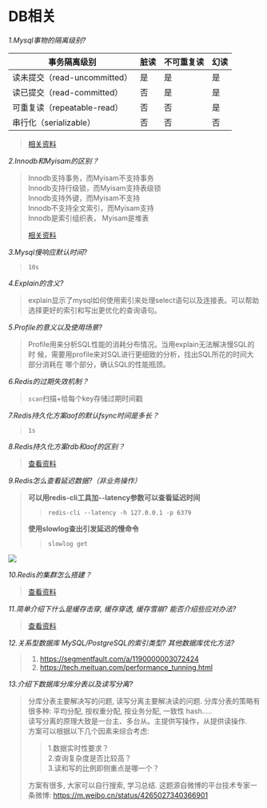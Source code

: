 # DB相关

_1.Mysql事物的隔离级别?_

| **事务隔离级别**   |  **脏读** | **不可重复读** | **幻读** |
| ----- | ----- | ----- | ----- |
| 读未提交（read-uncommitted） | 是 | 是 | 是 |
| 读已提交（read-committed） | 否 | 是 | 是 |
| 可重复读（repeatable-read） | 否 | 否 | 是 |
| 串行化（serializable） | 否 | 否 | 否 |
>
> [相关资料](https://www.cnblogs.com/huanongying/p/7021555.html)

_2.Innodb和Myisam的区别？_

> Innodb支持事务，而Myisam不支持事务        
> Innodb支持行级锁，而Myisam支持表级锁        
> Innodb支持外键，而Myisam不支持       
> Innodb不支持全文索引，而Myisam支持          
> Innodb是索引组织表， Myisam是堆表
>
> [相关资料](https://blog.csdn.net/nuli888/article/details/52443011)         

_3.Mysql慢响应默认时间?_

> `10s`         

_4.Explain的含义?_

> explain显示了mysql如何使用索引来处理select语句以及连接表。可以帮助
选择更好的索引和写出更优化的查询语句。        

_5.Profile的意义以及使用场景?_

> Profile用来分析SQL性能的消耗分布情况。当用explain无法解决慢SQL的时
候，需要用profile来对SQL进行更细致的分析，找出SQL所花的时间大部分消耗在
哪个部分，确认SQL的性能瓶颈。        

_6.Redis的过期失效机制？_

> `scan`扫描+给每个key存储过期时间戳

_7.Redis持久化方案aof的默认fsync时间是多长？_

> `1s`     

_8.Redis持久化方案rdb和aof的区别？_

> [查看资料](https://juejin.im/post/5ab5f08e518825557f00dfac)

_9.Redis怎么查看延迟数据?（非业务操作）_

> **可以用redis-cli工具加--latency参数可以查看延迟时间**
>       
>> `redis-cli --latency -h 127.0.0.1 -p 6379`     
>  
> **使用slowlog查出引发延迟的慢命令**
> 
>> `slowlog get`       

![](./images/slowlog.jpeg)

_10.Redis的集群怎么搭建？_

> [查看资料](https://segmentfault.com/a/1190000008448919)

_11.简单介绍下什么是缓存击穿, 缓存穿透, 缓存雪崩? 能否介绍些应对办法?_

> [查看资料](https://blog.csdn.net/zeb_perfect/article/details/54135506)

_12.关系型数据库 MySQL/PostgreSQL的索引类型? 其他数据库优化方法?_

> 1. https://segmentfault.com/a/1190000003072424
> 2. https://tech.meituan.com/performance_tunning.html

_13.介绍下数据库分库分表以及读写分离?_

> 分库分表主要解决写的问题, 读写分离主要解决读的问题.
> 分库分表的策略有很多种: 平均分配, 按权重分配, 按业务分配, 一致性 hash.....  
> 读写分离的原理大致是一台主、多台从。主提供写操作，从提供读操作.   
> 方案可以根据以下几个因素来综合考虑:     
> > 1.数据实时性要求？  
> > 2.查询复杂度是否比较高？  
> > 3.读和写的比例即侧重点是哪一个？  
> 
> 方案有很多, 大家可以自行搜索, 学习总结. 
这题源自微博的平台技术专家一条微博: https://m.weibo.cn/status/4265027340366901